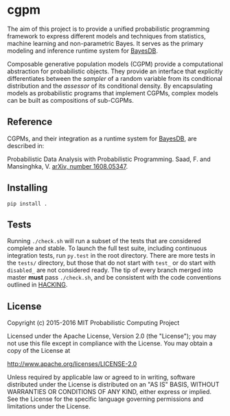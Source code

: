 # cgpm

The aim of this project is to provide a unified probabilistic programming
framework to express different models and techniques from statistics, machine
learning and non-parametric Bayes. It serves as the primary modeling and
inference runtime system for [BayesDB](https://github.com/probcomp/bayeslite).

Composable generative population models (CGPM) provide a computational
abstraction for probabilistic objects. They provide an interface that explicitly
differentiates between the _sampler_ of a random variable from its conditional
distribution and the _assessor_ of its conditional density. By encapsulating
models as probabilistic programs that implement CGPMs, complex models can be
built as compositions of sub-CGPMs.

## Reference

CGPMs, and their integration as a runtime system for
[BayesDB](probcomp.csail.mit.edu/bayesdb/), are described in:

Probabilistic Data Analysis with Probabilistic Programming. Saad, F. and Mansinghka, V.
[arXiv, number 1608.05347](https://arxiv.org/abs/1608.05347).

## Installing
```
pip install .
```

## Tests

Running `./check.sh` will run a subset of the tests that are considered complete
and stable. To launch the full test suite, including continuous integration
tests, run `py.test` in the root directory. There are more tests in the `tests/`
directory, but those that do not start with `test_` or do start with `disabled_`
are not considered ready. The tip of every branch merged into master __must__
pass `./check.sh`, and be consistent with the code conventions outlined in
[HACKING](HACKING).

## License

Copyright (c) 2015-2016 MIT Probabilistic Computing Project

Licensed under the Apache License, Version 2.0 (the "License");
you may not use this file except in compliance with the License.
You may obtain a copy of the License at

   http://www.apache.org/licenses/LICENSE-2.0

Unless required by applicable law or agreed to in writing, software
distributed under the License is distributed on an "AS IS" BASIS,
WITHOUT WARRANTIES OR CONDITIONS OF ANY KIND, either express or implied.
See the License for the specific language governing permissions and
limitations under the License.
